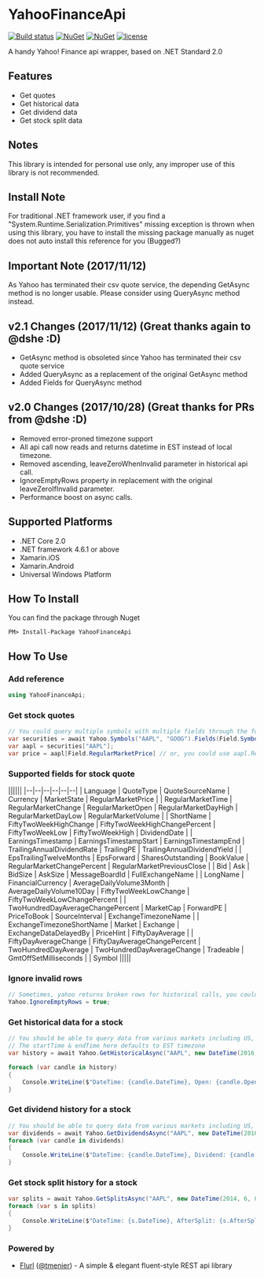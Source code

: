# YahooFinanceApi
[![Build status](https://ci.appveyor.com/api/projects/status/138s6on1y0wnaxms?svg=true)](https://ci.appveyor.com/project/lppkarl/yahoofinanceapi)
[![NuGet](https://img.shields.io/nuget/v/YahooFinanceApi.svg)](https://www.nuget.org/packages/YahooFinanceApi/)
[![NuGet](https://img.shields.io/nuget/dt/YahooFinanceApi.svg)](https://www.nuget.org/packages/YahooFinanceApi/)
[![license](https://img.shields.io/github/license/lppkarl/YahooFinanceApi.svg)](https://github.com/lppkarl/YahooFinanceApi/blob/master/LICENSE)

A handy Yahoo! Finance api wrapper, based on .NET Standard 2.0

## Features
* Get quotes
* Get historical data
* Get dividend data
* Get stock split data

## Notes
This library is intended for personal use only, any improper use of this library is not recommended.

## Install Note
For traditional .NET framework user, if you find a "System.Runtime.Serialization.Primitives" missing exception is thrown when using this library, you have to install the missing package manually as nuget does not auto install this reference for you (Bugged?)

## Important Note (2017/11/12)
As Yahoo has terminated their csv quote service, the depending GetAsync method is no longer usable. Please consider using QueryAsync method instead.

## v2.1 Changes (2017/11/12) (Great thanks again to @dshe :D)
* GetAsync method is obsoleted since Yahoo has terminated their csv quote service
* Added QueryAsync as a replacement of the original GetAsync method
* Added Fields for QueryAsync method

## v2.0 Changes (2017/10/28) (Great thanks for PRs from @dshe :D)
* Removed error-proned timezone support
* All api call now reads and returns datetime in EST instead of local timezone.
* Removed ascending, leaveZeroWhenInvalid parameter in historical api call.
* IgnoreEmptyRows property in replacement with the original leaveZeroIfInvalid parameter.
* Performance boost on async calls.

## Supported Platforms
* .NET Core 2.0
* .NET framework 4.6.1 or above
* Xamarin.iOS
* Xamarin.Android
* Universal Windows Platform

## How To Install
You can find the package through Nuget

```
PM> Install-Package YahooFinanceApi
```

## How To Use

### Add reference
```csharp
using YahooFinanceApi;
```
### Get stock quotes
```csharp
// You could query multiple symbols with multiple fields through the following steps:
var securities = await Yahoo.Symbols("AAPL", "GOOG").Fields(Field.Symbol, Field.RegularMarketPrice, Field.FiftyTwoWeekHigh).QueryAsync();
var aapl = securities["AAPL"];
var price = aapl[Field.RegularMarketPrice] // or, you could use aapl.RegularMarketPrice directly for typed-value
```

### Supported fields for stock quote
||||||
|--|--|--|--|--|--|
| Language | QuoteType | QuoteSourceName | Currency | MarketState | RegularMarketPrice | 
| RegularMarketTime | RegularMarketChange | RegularMarketOpen | RegularMarketDayHigh | RegularMarketDayLow | RegularMarketVolume |
| ShortName | FiftyTwoWeekHighChange | FiftyTwoWeekHighChangePercent | FiftyTwoWeekLow | FiftyTwoWeekHigh | DividendDate |
| EarningsTimestamp | EarningsTimestampStart | EarningsTimestampEnd | TrailingAnnualDividendRate | TrailingPE | TrailingAnnualDividendYield | 
| EpsTrailingTwelveMonths | EpsForward | SharesOutstanding | BookValue | RegularMarketChangePercent | RegularMarketPreviousClose | 
| Bid | Ask | BidSize | AskSize | MessageBoardId | FullExchangeName | 
| LongName | FinancialCurrency | AverageDailyVolume3Month | AverageDailyVolume10Day | FiftyTwoWeekLowChange | FiftyTwoWeekLowChangePercent |
| TwoHundredDayAverageChangePercent | MarketCap | ForwardPE | PriceToBook | SourceInterval | ExchangeTimezoneName |
| ExchangeTimezoneShortName | Market | Exchange | ExchangeDataDelayedBy | PriceHint | FiftyDayAverage |
| FiftyDayAverageChange | FiftyDayAverageChangePercent | TwoHundredDayAverage | TwoHundredDayAverageChange | Tradeable | GmtOffSetMilliseconds |
| Symbol |||||

### Ignore invalid rows
```csharp
// Sometimes, yahoo returns broken rows for historical calls, you could decide if these invalid rows is ignored or not by the following statement
Yahoo.IgnoreEmptyRows = true;
```

### Get historical data for a stock
```csharp
// You should be able to query data from various markets including US, HK, TW
// The startTime & endTime here defaults to EST timezone
var history = await Yahoo.GetHistoricalAsync("AAPL", new DateTime(2016, 1, 1), new DateTime(2016, 7, 1), Period.Daily);

foreach (var candle in history)
{
    Console.WriteLine($"DateTime: {candle.DateTime}, Open: {candle.Open}, High: {candle.High}, Low: {candle.Low}, Close: {candle.Close}, Volume: {candle.Volume}, AdjustedClose: {candle.AdjustedClose}");
}
```

### Get dividend history for a stock
```csharp
// You should be able to query data from various markets including US, HK, TW
var dividends = await Yahoo.GetDividendsAsync("AAPL", new DateTime(2016, 1, 1), new DateTime(2016, 7, 1));
foreach (var candle in dividends)
{
    Console.WriteLine($"DateTime: {candle.DateTime}, Dividend: {candle.Dividend}");
}
```

### Get stock split history for a stock
```csharp
var splits = await Yahoo.GetSplitsAsync("AAPL", new DateTime(2014, 6, 8), new DateTime(2014, 6, 10));
foreach (var s in splits)
{
    Console.WriteLine($"DateTime: {s.DateTime}, AfterSplit: {s.AfterSplit}, BeforeSplit: {s.BeforeSplit}");
}
```

### Powered by
* [Flurl](https://github.com/tmenier/Flurl) ([@tmenier](https://github.com/tmenier)) - A simple & elegant fluent-style REST api library 

